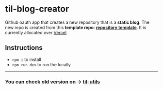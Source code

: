 til-blog-creator
================

Github oauth app that creates a new repository that is a **static blog**. The new repo is created from this __template repo__: **[repository template](https://github.com/carmon/til-template)**. It is currently allocated over [Vercel](https://til-blog-creator.vercel.app/).

## Instructions

- `npm i` to install
- `npm run dev` to run the locally

--------------------------------------------------------------------------------------

### You can check old version on -> [til-utils](https://github.com/carmon/til-utils)
